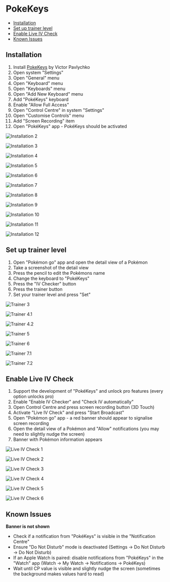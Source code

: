 # PokeKeys

- [Installation](#installation)
- [Set up trainer level](#set-up-trainer-level)
- [Enable Live IV Check](#enable-live-iv-check)
- [Known Issues](#known-issues)

## Installation

1. Install [PokeKeys](https://itunes.apple.com/de/app/pokekeys/id1335234519?mt=8) by Victor Pavlychko
2. Open system "Settings"
3. Open "General" menu
4. Open "Keyboard" menu
5. Open "Keyboards" menu
6. Open "Add New Keyboard" menu
7. Add "PokéKeys" keyboard
8. Enable "Allow Full Access"
9. Open "Control Centre" in system "Settings"
10. Open "Customise Controls" menu
11. Add "Screen Recording" item
12. Open "PokéKeys" app - PokéKeys should be activated

![Installation 2](Images/Installation/Installation_02.png)

![Installation 3](Images/Installation/Installation_03.png)

![Installation 4](Images/Installation/Installation_04.png)

![Installation 5](Images/Installation/Installation_05.png)

![Installation 6](Images/Installation/Installation_06.png)

![Installation 7](Images/Installation/Installation_07.png)

![Installation 8](Images/Installation/Installation_08.png)

![Installation 9](Images/Installation/Installation_09.png)

![Installation 10](Images/Installation/Installation_10.png)

![Installation 11](Images/Installation/Installation_11.png)

![Installation 12](Images/Installation/Installation_12.png)

## Set up trainer level

1. Open "Pokémon go" app and open the detail view of a Pokémon
2. Take a screenshot of the detail view
3. Press the pencil to edit the Pokémons name
4. Change the keyboard to "PokéKeys"
5. Press the "IV Checker" button
6. Press the trainer button
7. Set your trainer level and press "Set"

![Trainer 3](Images/Trainer/Trainer_03.png)

![Trainer 4.1](Images/Trainer/Trainer_04-1.png)

![Trainer 4.2](Images/Trainer/Trainer_04-2.png)

![Trainer 5](Images/Trainer/Trainer_05.png)

![Trainer 6](Images/Trainer/Trainer_06.png)

![Trainer 7.1](Images/Trainer/Trainer_07-1.png)

![Trainer 7.2](Images/Trainer/Trainer_07-2.png)

## Enable Live IV Check

1. Support the development of "PokéKeys" and unlock pro features (every option unlocks pro)
2. Enable "Enable IV Checker" and "Check IV automatically"
3. Open Control Centre and press screen recording button (3D Touch)
4. Activate "Live IV Check" and press "Start Broadcast"
5. Open "Pokémon go" app - a red banner should appear to signalise screen recording
6. Open the detail view of a Pokémon and "Allow" notifications (you may need to slightly nudge the screen)
7. Banner with Pokémon information appears

![Live IV Check 1](Images/Live_IV/Live_IV_01.png)

![Live IV Check 2](Images/Live_IV/Live_IV_02.png)

![Live IV Check 3](Images/Live_IV/Live_IV_03.png)

![Live IV Check 4](Images/Live_IV/Live_IV_04.png)

![Live IV Check 5](Images/Live_IV/Live_IV_05.png)

![Live IV Check 6](Images/Live_IV/Live_IV_06.png)

## Known Issues

**Banner is not shown**

- Check if a notification from "PokéKeys" is visible in the "Notification Centre"
- Ensure "Do Not Disturb" mode is deactivated (Settings -> Do Not Disturb -> Do Not Disturb)
- If an Apple Watch is paired: disable notifications from "PokéKeys" in the "Watch" app (Watch -> My Watch -> Notifications -> PokéKeys)
- Wait until CP value is visible and slightly nudge the screen (sometimes the background makes values hard to read)
